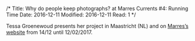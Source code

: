 /*
Title: Why do people keep photographs? at Marres Currents #4: Running Time
Date: 2016-12-11
Modified: 2016-12-11
Read: 1
*/

Tessa Groenewoud presents her project in Maastricht (NL) and on <a href='http://www.marres.org/programmas/marres-currents-4-tessa-groenewoud/' target='_blank'>Marres’s website</a> from 14/12 until 12/02/2017.